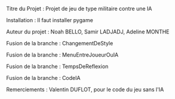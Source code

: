 Titre du Projet : Projet de jeu de type militaire contre une IA

Installation : Il faut installer pygame

Auteur du projet : Noah BELLO, Samir LADJADJ, Adeline MONTHE

Fusion de la branche : ChangementDeStyle

Fusion de la branche : MenuEntreJoueurOuIA

Fusion de la branche : TempsDeReflexion

Fusion de la branche : CodeIA

Remerciements : Valentin DUFLOT, pour le code du jeu sans l'IA